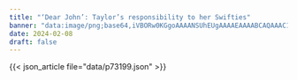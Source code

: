 ```yaml
---
title: "‘Dear John’: Taylor’s responsibility to her Swifties"
banner: "data:image/png;base64,iVBORw0KGgoAAAANSUhEUgAAAAEAAAABCAQAAAC1HAwCAAAAC0lEQVR42mNkYAAAAAYAAjCB0C8AAAAASUVORK5CYII="
date: 2024-02-08
draft: false
---
```


{{< json_article file="data/p73199.json" >}}
